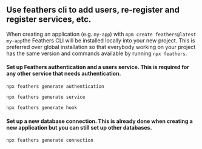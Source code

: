 ## Use feathers cli to add users, re-register and register services, etc.

When creating an application (e.g. `my-app`) with `npm create feathers@latest my-app`the Feathers CLI will be installed locally into your new project. This is preferred over global installation so that everybody working on your project has the same version and commands available by running `npx feathers`.

#### Set up Feathers authentication and a users service. This is required for any other service that needs authentication.

```
npx feathers generate authentication
```

```
npx feathers generate service
```

```
npx feathers generate hook
```

#### Set up a new database connection. This is already done when creating a new application but you can still set up other databases.

```
npx feathers generate connection
```

